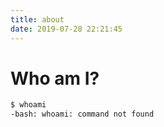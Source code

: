 ```yaml
---
title: about
date: 2019-07-28 22:21:45
---
```

# Who am I?
```bash
$ whoami
-bash: whoami: command not found
```